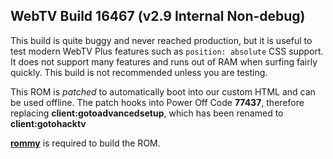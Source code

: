 ## WebTV Build 16467 (v2.9 Internal Non-debug)

This build is quite buggy and never reached production, but it is useful to test modern WebTV Plus features such as `position: absolute` CSS support. It does not support many features and runs out of RAM when surfing fairly quickly. This build is not recommended unless you are testing.

This ROM is *patched* to automatically boot into our custom HTML and can be used offline. The patch hooks into Power Off Code **77437**, therefore replacing **client:gotoadvancedsetup**, which has been renamed to **client:gotohacktv**

**[rommy](https://github.com/wtvemac/rommy)** is required to build the ROM.
